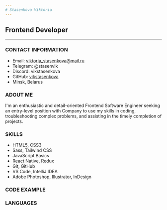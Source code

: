 ```yaml
---
# Stasenkova Viktoria
---
```

##  Frontend Developer
---
### CONTACT INFORMATION
* Email: viktoria_stasenkova@mail.ru
* Telegram: @stasenvik
* Discord: vikstasenkova
* GitHub: [vikstasenkova](https://github.com/vikstasenkova "GitHub")
* Minsk, Belarus

### ADOUT ME
I'm an enthusiastic and detail-oriented Frontend Software Engineer seeking an entry-level position with Company to use my skills in coding, troubleshooting complex problems, and assisting in the timely completion of projects.

### SKILLS
* HTML5, CSS3
* Sass, Tailwind CSS
* JavaScript Basics
* React Native, Redux
* Git, GitHub
* VS Code, IntelliJ IDEA
* Adobe Photoshop, Illustrator, InDesign
  
### CODE EXAMPLE
### LANGUAGES
